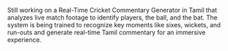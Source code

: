 Still working on a Real-Time Cricket Commentary Generator in Tamil that analyzes live match footage to identify players, the ball, and the bat. The system is being trained to recognize key moments like sixes, wickets, and run-outs and generate real-time Tamil commentary for an immersive experience.
